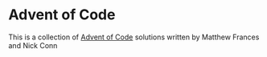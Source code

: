 # Advent of Code

This is a collection of [Advent of Code](http://adventofcode.com/) solutions 
written by Matthew Frances and Nick Conn

